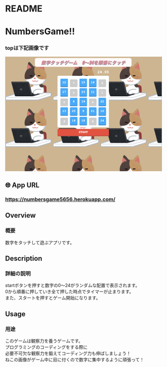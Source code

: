# README

# NumbersGame!!
### topは下記画像です
![neko-numbers.png](https://github.com/yu-egg/NumbersGame/blob/master/neko-numbers.png?raw=true)

## 🌐 App URL

### **https://numbersgame5656.herokuapp.com/**


## Overview

### 概要 
数字をタッチして遊ぶアプリです。

## Description

### 詳細の説明　
startボタンを押すと数字の0〜24がランダムな配置で表示されます。<br>
0から順番に押していき全て押した時点でタイマーが止まります。<br>
また、スタートを押すとゲーム開始になります。

## Usage

### 用途
このゲームは観察力を養うゲームです。<br>
プログラミングのコーディングをする際に<br>
必要不可欠な観察力を鍛えてコーディング力も伸ばしましょう！<br>
ねこの画像がゲーム中に目に付くので数字に集中するように頑張って！
